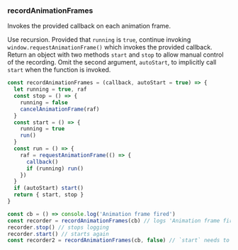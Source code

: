 ### recordAnimationFrames

Invokes the provided callback on each animation frame.

Use recursion. Provided that `running` is `true`, continue invoking `window.requestAnimationFrame()` which invokes the
provided callback. Return an object with two methods `start` and `stop` to allow manual control of the recording. Omit the second argument, `autoStart`, to implicitly call `start` when the function is invoked.

```js
const recordAnimationFrames = (callback, autoStart = true) => {
  let running = true, raf
  const stop = () => {
    running = false
    cancelAnimationFrame(raf)
  }
  const start = () => {
    running = true
    run()
  }
  const run = () => {
    raf = requestAnimationFrame(() => {
      callback()
      if (running) run()
    })
  }
  if (autoStart) start()
  return { start, stop }
}
```

```js
const cb = () => console.log('Animation frame fired')
const recorder = recordAnimationFrames(cb) // logs 'Animation frame fired' on each animation frame
recorder.stop() // stops logging
recorder.start() // starts again
const recorder2 = recordAnimationFrames(cb, false) // `start` needs to be explicitly called to begin recording frames
```

